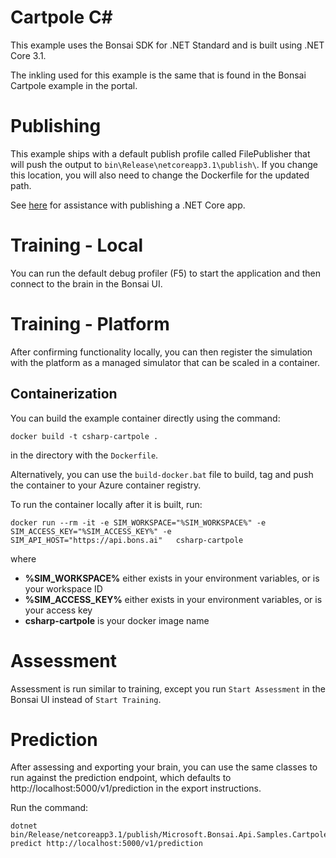 # Cartpole C#

This example uses the Bonsai SDK for .NET Standard and is built using .NET Core 3.1. 

The inkling used for this example is the same that is found in the Bonsai Cartpole example in the portal.

# Publishing

This example ships with a default publish profile called FilePublisher that will push the output to `bin\Release\netcoreapp3.1\publish\`. If you change this location, you will also need to change the Dockerfile for the updated path.

See <a href="https://docs.microsoft.com/en-us/dotnet/core/tutorials/publishing-with-visual-studio#:~:text=%20Tutorial%3A%20Publish%20a%20.NET%20Core%20console%20application,default%2C%20the%20publishing%20process%20creates%20a...%20More%20">here</a> for assistance with publishing a .NET Core app.

# Training - Local
You can run the default debug profiler (F5) to start the application and then connect to the brain in the Bonsai UI.

# Training - Platform
After confirming functionality locally, you can then register the simulation with the platform as a managed simulator that can be scaled in a container. 

## Containerization

You can build the example container directly using the command:

```
docker build -t csharp-cartpole .
```

in the directory with the `Dockerfile`. 

Alternatively, you can use the `build-docker.bat` file to build, tag and push the container to your Azure container registry.

To run the container locally after it is built, run:

```
docker run --rm -it -e SIM_WORKSPACE="%SIM_WORKSPACE%" -e SIM_ACCESS_KEY="%SIM_ACCESS_KEY%" -e SIM_API_HOST="https://api.bons.ai"   csharp-cartpole
```

where 

- **%SIM_WORKSPACE%** either exists in your environment variables, or is your workspace ID
- **%SIM_ACCESS_KEY%** either exists in your environment variables, or is your access key
- **csharp-cartpole** is your docker image name

# Assessment
Assessment is run similar to training, except you run `Start Assessment` in the Bonsai UI instead of `Start Training`. 

# Prediction

After assessing and exporting your brain, you can use the same classes to run against the prediction endpoint, which defaults to http://localhost:5000/v1/prediction in the export instructions.

Run the command:

``` 
dotnet bin/Release/netcoreapp3.1/publish/Microsoft.Bonsai.Api.Samples.Cartpole.dll predict http://localhost:5000/v1/prediction
```